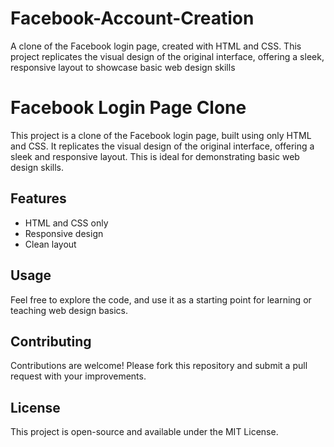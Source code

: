 # Facebook-Account-Creation
A clone of the Facebook login page, created with HTML and CSS. This project replicates the visual design of the original interface, offering a sleek, responsive layout to showcase basic web design skills
# Facebook Login Page Clone

This project is a clone of the Facebook login page, built using only HTML and CSS. It replicates the visual design of the original interface, offering a sleek and responsive layout. This is ideal for demonstrating basic web design skills.

## Features
- HTML and CSS only
- Responsive design
- Clean layout

## Usage
Feel free to explore the code, and use it as a starting point for learning or teaching web design basics.

## Contributing
Contributions are welcome! Please fork this repository and submit a pull request with your improvements.

## License
This project is open-source and available under the MIT License.
